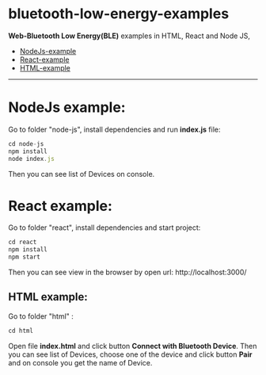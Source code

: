 # bluetooth-low-energy-examples

 **Web-Bluetooth Low Energy(BLE)** examples in HTML, React and Node JS, 

- [NodeJs-example](#nodejs-example)
- [React-example](#react-example)
- [HTML-example](#html-example)

---

# NodeJs example:

Go to folder "node-js", install dependencies and run **index.js** file: 
```js
cd node-js
npm install
node index.js
```

Then you can see list of Devices on console.

# React example:

Go to folder "react", install dependencies and start project: 
```js
cd react
npm install
npm start
```

Then you can see view in the browser by open url: http://localhost:3000/


## HTML example:
Go to folder "html" :
```js
cd html
```
Open file **index.html** and click button **Connect with Bluetooth Device**. Then you can see list of Devices, choose one of the device and click button **Pair** and on console you get the name of Device.